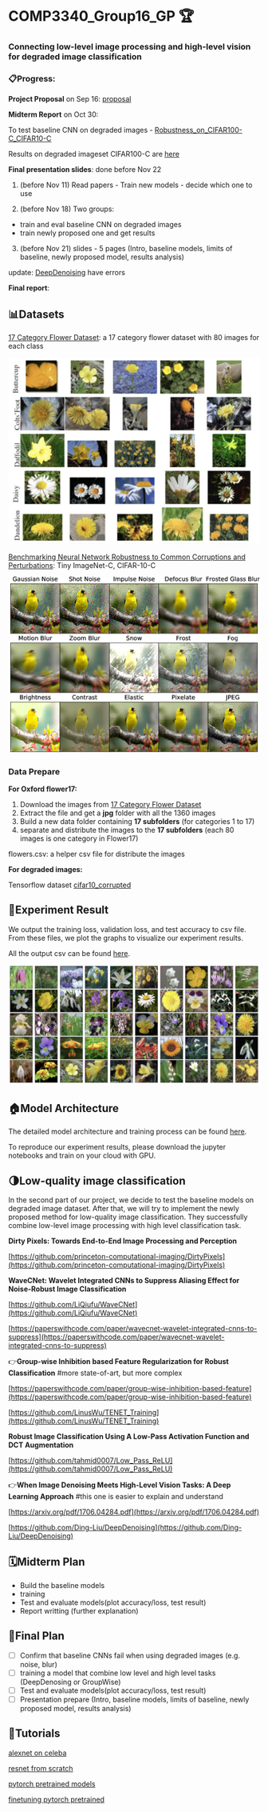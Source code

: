# COMP3340_Group16_GP 🏆

### **Connecting low-level image processing and high-level vision for degraded image classification**

### 📋Progress:

**Project Proposal** on Sep 16: [proposal](https://github.com/SUcy6/COMP3340_GP/blob/main/COMP3340_Group%2016_Proposal.pdf)

**Midterm Report** on Oct 30:

To test baseline CNN on degraded images - [Robustness_on_CIFAR100-C_CIFAR10-C](https://github.com/shaktiwadekar9/Robustness_on_CIFAR100-C_CIFAR10-C)

Results on degraded imageset CIFAR100-C are [here](https://github.com/SUcy6/COMP3340_GP/tree/main/cifar100-C_results)

**Final presentation slides**: done before Nov 22

1. (before Nov 11) Read papers - Train new models - decide which one to use  

2. (before Nov 18) Two groups: 
- train and eval baseline CNN on degraded images
- train newly proposed one and get results
                               
3. (before Nov 21) slides - 5 pages (Intro, baseline models, limits of baseline, newly proposed model, results analysis)

update: [DeepDenoising](https://github.com/Ding-Liu/DeepDenoising) have errors

**Final report**:

## 📊Datasets

[17 Category Flower Dataset](https://www.robots.ox.ac.uk/~vgg/data/flowers/17/): a 17 category flower dataset with 80 images for each class

![flower17.png](media/flower17.png)

[Benchmarking Neural Network Robustness to Common Corruptions and Perturbations](https://github.com/hendrycks/robustness): Tiny ImageNet-C, CIFAR-10-C

![imagenet-c.png](media/imagenet-c.png)

### Data Prepare

**For Oxford flower17:**

1. Download the images from [17 Category Flower Dataset](https://www.robots.ox.ac.uk/~vgg/data/flowers/17/)
2. Extract the file and get a **jpg** folder with all the 1360 images
3. Build a new data folder containing **17 subfolders** (for categories 1 to 17)
4. separate and distribute the images to the **17 subfolders** (each 80 images is one category in Flower17)

flowers.csv: a helper csv file for distribute the images


**For degraded images:**

Tensorflow dataset [cifar10_corrupted](https://www.tensorflow.org/datasets/catalog/cifar10_corrupted)

## 📌Experiment Result

We output the training loss, validation loss, and test accuracy to csv file. From these files, we plot the graphs to visualize our experiment results.

All the output csv can be found [here](https://github.com/SUcy6/COMP3340_GP/tree/main/output).

![result.png](media/result.png)

## 🏠Model Architecture

The detailed model architecture and training process can be found [here](https://github.com/SUcy6/COMP3340_GP/tree/main/Model).

To reproduce our experiment results, please download the jupyter notebooks and train on your cloud with GPU.

## 🌗Low-quality image classification

In the second part of our project, we decide to test the baseline models on degraded image dataset. After that, we will try to implement the newly proposed method for low-quality image classification. They successfully combine low-level image processing with high level classification task.

****Dirty Pixels: Towards End-to-End Image Processing and Perception****

[https://github.com/princeton-computational-imaging/DirtyPixels](https://github.com/princeton-computational-imaging/DirtyPixels)

**WaveCNet: Wavelet Integrated CNNs to Suppress Aliasing Effect for Noise-Robust Image Classification**

[https://github.com/LiQiufu/WaveCNet](https://github.com/LiQiufu/WaveCNet)

[https://paperswithcode.com/paper/wavecnet-wavelet-integrated-cnns-to-suppress](https://paperswithcode.com/paper/wavecnet-wavelet-integrated-cnns-to-suppress)

:point_right:**Group-wise Inhibition based Feature Regularization for Robust Classification**
#more state-of-art, but more complex

[https://paperswithcode.com/paper/group-wise-inhibition-based-feature](https://paperswithcode.com/paper/group-wise-inhibition-based-feature)

[https://github.com/LinusWu/TENET_Training](https://github.com/LinusWu/TENET_Training)

****Robust Image Classification Using A Low-Pass Activation Function and DCT Augmentation****

[https://github.com/tahmid0007/Low_Pass_ReLU](https://github.com/tahmid0007/Low_Pass_ReLU)

:point_right:**When Image Denoising Meets High-Level Vision Tasks: A Deep Learning Approach**
#this one is easier to explain and understand

[https://arxiv.org/pdf/1706.04284.pdf](https://arxiv.org/pdf/1706.04284.pdf)

[https://github.com/Ding-Liu/DeepDenoising](https://github.com/Ding-Liu/DeepDenoising)

## 🗓️Midterm Plan

- Build the baseline models
- training
- Test and evaluate models(plot accuracy/loss, test result)
- Report writting (further explanation)

## 📝Final Plan

- [ ] Confirm that baseline CNNs fail when using degraded images (e.g. noise, blur)
- [ ] training a model that combine low level and high level tasks (DeepDenosing or GroupWise)
- [ ] Test and evaluate models(plot accuracy/loss, test result)
- [ ] Presentation prepare (Intro, baseline models, limits of baseline, newly proposed model, results analysis)

## 🤡Tutorials

[alexnet on celeba](https://www.youtube.com/watch?v=6c8WFGbPHpE)

[resnet from scratch](https://www.youtube.com/watch?v=DkNIBBBvcPs)

[pytorch pretrained models](https://www.youtube.com/watch?v=qaDe0qQZ5AQ&t=14s)

[finetuning pytorch pretrained](https://pytorch.org/tutorials/beginner/finetuning_torchvision_models_tutorial.html)
